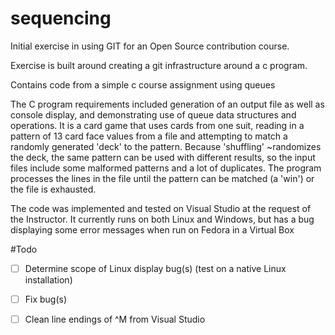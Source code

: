# sequencing
Initial exercise in using GIT for an Open Source contribution course.

Exercise is built around creating a git infrastructure around a c program.

Contains code from a simple c course assignment using queues

The C program requirements included generation of an output file as well as console display, and demonstrating use of queue data structures and operations. It is a card game that uses cards from one suit, reading in a pattern of 13 card face values from a file and attempting to match a randomly generated 'deck' to the pattern. Because 'shuffling' ~randomizes the deck, the same pattern can be used with different results, so the input files include some malformed patterns and a lot of duplicates. The program processes the lines in the file until the pattern can be matched (a 'win') or the file is exhausted. 

The code was implemented and tested on Visual Studio at the request of the Instructor. It currently runs on both Linux and Windows, but has a bug displaying some error messages when run on Fedora in a Virtual Box

#Todo
- [ ] Determine scope of Linux display bug(s) (test on a native Linux installation)
- [ ] Fix bug(s)
- [ ] Clean line endings of ^M from Visual Studio

